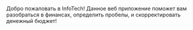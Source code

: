 Добро пожаловать в InfoTech! Данное веб приложение поможет вам разобраться в финансах, определить пробелы, и скорректировать денежный бюджет!